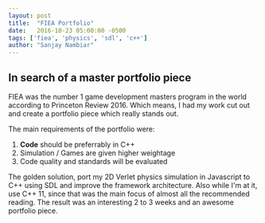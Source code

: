 ```yaml
---
layout: post
title:  "FIEA Portfolio"
date:   2016-10-23 05:00:00 -0500
tags: ['fiea', 'physics', 'sdl', 'c++']
author: "Sanjay Nambiar"
---
```


## In search of a master portfolio piece

FIEA was the number 1 game development masters program in the world according to Princeton Review 2016. Which means, I had my work cut out and create a portfolio piece which really stands out.

The main requirements of the portfolio were:

1. **Code** should be preferrably in C++
2. Simulation / Games are given higher weightage
3. Code quality and standards will be evaluated

The golden solution, port my 2D Verlet physics simulation in Javascript to C++ using SDL and improve the framework architecture. Also while I'm at it, use C++ 11, since that was the main focus of almost all the recommended reading. The result was an interesting 2 to 3 weeks and an awesome portfolio piece.
